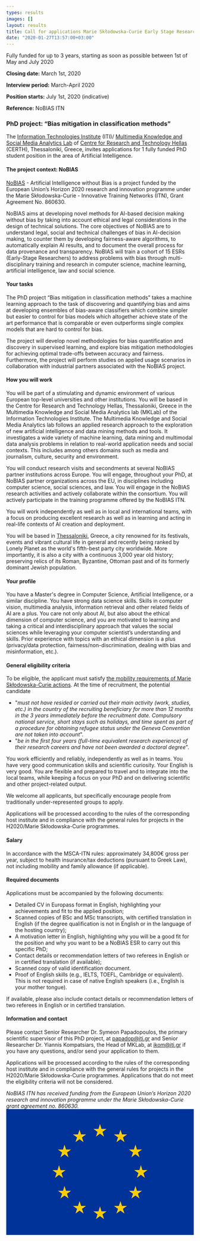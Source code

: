 ```yaml
---
types: results
images: []
layout: results
title: Call for applications Marie Skłodowska-Curie Early Stage Researcher (PhD Position)
date: "2020-01-27T13:57:00+03:00"
---
```



Fully funded for up to 3 years, starting as soon as possible between 1st of May and July 2020

**Closing date:** March 1st, 2020

**Interview period:** March-April 2020

**Position starts:** July 1st, 2020 (indicative)

**Reference:**  NoBIAS ITN

### PhD project:  “Bias mitigation in classification methods”

The [Information Technologies Institute](https://www.iti.gr/iti/index.html) (ITI)/ [Multimedia Knowledge and Social Media Analytics Lab](https://mklab.iti.gr)  of [Centre for Research and Technology Hellas](https://www.certh.gr/root.en.aspx) (CERTH), Thessaloniki, Greece, invites applications for 1 fully funded PhD student position in the area of Artificial Intelligence. 


#### The project context: NoBIAS

[NoBIAS](https://nobias-project.eu/) - Artificial Intelligence without Bias is a project funded by the European Union’s Horizon 2020 research and innovation programme under the Marie Skłodowska-Curie - Innovative Training Networks (ITN), Grant Agreement No. 860630.

NoBIAS aims at developing novel methods for AI-based decision making without bias by taking into account ethical and legal considerations in the design of technical solutions. The core objectives of NoBIAS are to understand legal, social and technical challenges of bias in AI-decision making, to counter them by developing fairness-aware algorithms, to automatically explain AI results, and to document the overall process for data provenance and transparency.
NoBIAS will train a cohort of 15 ESRs (Early-Stage Researchers) to address problems with bias through multi-disciplinary training and research in computer science, machine learning, artificial intelligence, law and social science.


#### Your tasks

The PhD project “Bias mitigation in classification methods” takes a machine learning approach to the task of discovering and quantifying bias and aims at developing ensembles of bias-aware classifiers which combine simpler but easier to control for bias models which altogether achieve state of the art performance that is comparable or even outperforms single complex models that are hard to control for bias.

The project will develop novel methodologies for bias quantification and discovery in supervised learning, and explore bias mitigation methodologies for achieving optimal trade-offs between accuracy and fairness. Furthermore, the project will perform studies on applied usage scenarios in collaboration with industrial partners associated with the NoBIAS project.


#### How you will work 

You will be part of a stimulating and dynamic environment of various European top-level universities and other institutions. You will be based in the Centre for Research and Technology Hellas, Thessaloniki, Greece in the Multimedia Knowledge and Social Media Analytics lab (MKLab) of the Information Technologies Institute. The Multimedia Knowledge and Social Media Analytics lab follows an applied research approach to the exploration of new artificial intelligence and data mining methods and tools. It investigates a wide variety of machine learning, data mining and multimodal data analysis problems in relation to real-world application needs and social contexts. This includes among others domains such as media and journalism, culture, security and environment. 

You will conduct research visits and secondments at several NoBIAS partner institutions across Europe. You will engage, throughout your PhD, at NoBIAS partner organizations across the EU, in disciplines including computer science, social sciences, and law. You will engage in the NoBIAS research activities and actively collaborate within the consortium. You will actively participate in the training programme offered by the NoBIAS ITN.

You will work independently as well as in local and international teams, with a focus on producing excellent research as well as in learning and acting in real-life contexts of AI creation and deployment.

You will be based in [Thessaloniki](https://wikitravel.org/en/Thessaloniki), Greece, a city renowned for its festivals, events and vibrant cultural life in general and recently being ranked by Lonely Planet as the world's fifth-best party city worldwide. More importantly, it is also a city with a continuous 3,000 year old history; preserving relics of its Roman, Byzantine, Ottoman past and of its formerly dominant Jewish population.  


#### Your profile

You have a Master's degree in Computer Science, Artificial Intelligence, or a similar discipline. You have strong data science skills. Skills in computer vision, multimedia analysis, information retrieval and other related fields of AI are a plus. You care not only about AI, but also about the ethical dimension of computer science, and you are motivated to learning and taking a critical and interdisciplinary approach that values the social sciences while leveraging your computer scientist’s understanding and skills. Prior experience with topics with an ethical dimension is a plus (privacy/data protection, fairness/non-discrimination, dealing with bias and misinformation, etc.).

#### General eligibility criteria 

To be eligible, the applicant must satisfy [the mobility requirements of Marie Skłodowska-Curie actions](https://ec.europa.eu/research/participants/data/ref/h2020/other/guides_for_applicants/h2020-guide-appl-msca-itn_en.pdf). At the time of recruitment, the potential candidate 
* "_must not have resided or carried out their main activity (work, studies, etc.) in the country of the recruiting beneficiary for more than 12 months in the 3 years immediately before the recruitment date. Compulsory national service, short stays such as holidays, and time spent as part of a procedure for obtaining refugee status under the Geneva Convention are not taken into account_".
* "_be in the first four years (full-time equivalent research experience) of their research careers and have not been awarded a doctoral degree_".

You work efficiently and reliably, independently as well as in teams. You have very good communication skills and scientific curiosity. Your English is very good. You are flexible and prepared to travel and to integrate into the local teams, while keeping a focus on your PhD and on delivering scientific and other project-related output.

We welcome all applicants, but specifically encourage people from traditionally under-represented groups to apply.

Applications will be processed according to the rules of the corresponding host institute and in compliance with the general rules for projects in the H2020/Marie Skłodowska-Curie programmes.

#### Salary

In accordance with the MSCA-ITN rules: approximately 34,800€ gross per year, subject to health insurance/tax deductions (pursuant to Greek Law), not including mobility and family allowance (if applicable).

#### Required documents

Applications must be accompanied by the following documents:
* Detailed CV in Europass format in English, highlighting your achievements and fit to the applied position;
* Scanned copies of BSc and MSc transcripts, with certified translation in English (if the degree qualification is not in English or in the language of the hosting country);
* A motivation letter in English, highlighting why you will be a good fit for the position and why you want to be a NoBIAS ESR to carry out this specific PhD;
* Contact details or recommendation letters of two referees in English or in certified translation (if available);
* Scanned copy of valid identification document.
* Proof of English skills (e.g., IELTS, TOEFL, Cambridge or equivalent). This is not required in case of native English speakers (i.e., English is your mother tongue).

If available, please also include contact details or recommendation letters of two referees in English or in certified translation.

#### Information and contact

Please contact Senior Researcher Dr. Symeon Papadopoulos, the primary scientific supervisor of this PhD project, at papadop@iti.gr and Senior Researcher Dr. Yiannis Kompatsiars, the Head of MKLab, at ikom@iti.gr if you have any questions, and/or send your application to them.

Applications will be processed according to the rules of the corresponding host institute and in compliance with the general rules for projects in the H2020/Marie Skłodowska-Curie programmes. Applications that do not meet the eligibility criteria will not be considered. 

*NoBIAS ITN has received funding from the European Union’s Horizon 2020 research and innovation programme under the Marie Skłodowska-Curie grant agreement no. 860630.*
<img src="flag_yellow_low.jpg" alt="EU Emblem" />
